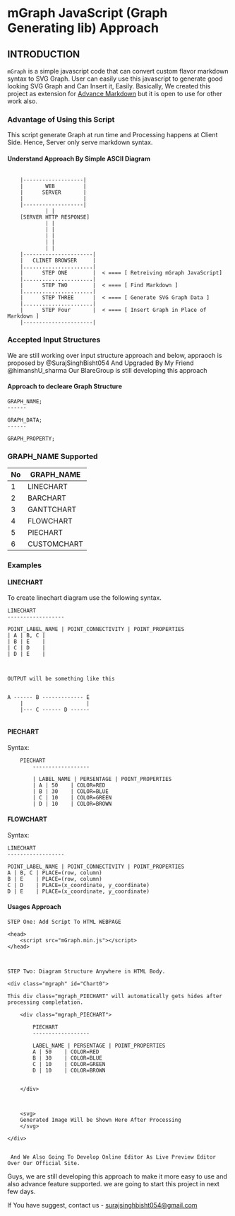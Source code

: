 # mGraph JavaScript (Graph Generating lib) Approach

## INTRODUCTION


`mGraph` is a simple javascript code that can convert custom flavor markdown syntax 
to SVG Graph. User can easily use this javascript to generate good looking SVG Graph and Can 
Insert it, Easily. Basically, We created this project as extension for [Advance Markdown](https://github.com/surajsinghbisht054/advance-markdown) but it is open to use for other work also.


### Advantage of Using this Script
This script generate Graph at run time and Processing happens at Client Side. Hence, Server only serve markdown syntax.

#### Understand Approach By Simple ASCII Diagram
```

    |-------------------|
    |       WEB         |
    |      SERVER       |
    |                   |
    |-------------------|
            | |
    [SERVER HTTP RESPONSE]
            | |
            | |
            | |
            | |
            | |
    |----------------------|
    |   CLINET BROWSER     |
    |......................|
    |      STEP ONE        |  < ==== [ Retreiving mGraph JavaScript]      
    |......................|
    |      STEP TWO        |  < ==== [ Find Markdown ]
    |......................|
    |      STEP THREE      |  < ==== [ Generate SVG Graph Data ]
    |......................|
    |      STEP Four       |  < ==== [ Insert Graph in Place of Markdown ]
    |----------------------|

```


### Accepted Input Structures
We are still working over input structure approach and below, appraoch is proposed by @SurajSinghBisht054 And Upgraded By My Friend @himanshU_sharma
Our BlareGroup is still developing this approach

#### Approach to decleare Graph Structure 

```
GRAPH_NAME;
------

GRAPH_DATA;
------

GRAPH_PROPERTY;
```


### GRAPH_NAME Supported
| No | GRAPH_NAME  |
|---|---|
| 1  | LINECHART   |
| 2  | BARCHART    |
| 3  | GANTTCHART  |
| 4  | FLOWCHART   |
| 5  | PIECHART    |
| 6  | CUSTOMCHART |


### Examples 

#### LINECHART
To create linechart diagram use the following syntax.

```
LINECHART
------------------

POINT_LABEL_NAME | POINT_CONNECTIVITY | POINT_PROPERTIES
| A | B, C |
| B | E    | 
| C | D    | 
| D | E    | 



OUTPUT will be something like this


A ------ B ------------- E
    |                    |
    |--- C ------ D ------


```
#### PIECHART
Syntax:
```
    PIECHART
        ------------------

        | LABEL_NAME | PERSENTAGE | POINT_PROPERTIES
        | A | 50    | COLOR=RED
        | B | 30    | COLOR=BLUE
        | C | 10    | COLOR=GREEN
        | D | 10    | COLOR=BROWN

```
#### FLOWCHART
Syntax:
```
LINECHART
------------------

POINT_LABEL_NAME | POINT_CONNECTIVITY | POINT_PROPERTIES
A | B, C | PLACE=(row, column)
B | E    | PLACE=(row, column)
C | D    | PLACE=(x_coordinate, y_coordinate)
D | E    | PLACE=(x_coordinate, y_coordinate)

```

#### Usages Approach
```
STEP One: Add Script To HTML WEBPAGE

<head>
    <script src="mGraph.min.js"></script>
</head>



STEP Two: Diagram Structure Anywhere in HTML Body.

<div class="mgraph" id="Chart0">

This div class="mgraph_PIECHART" will automatically gets hides after processing completation.

    <div class="mgraph_PIECHART">

        PIECHART
        ------------------

        LABEL_NAME | PERSENTAGE | POINT_PROPERTIES
        A | 50    | COLOR=RED
        B | 30    | COLOR=BLUE
        C | 10    | COLOR=GREEN
        D | 10    | COLOR=BROWN


    </div>



    <svg>
    Generated Image Will be Shown Here After Processing
    </svg>

</div>


 And We Also Going To Develop Online Editor As Live Preview Editor Over Our Official Site.
```


Guys, we are still developing this approach to make it more easy to use and also advance feature supported.
we are going to start this project in next few days.

If You have suggest, contact us
    - surajsinghbisht054@gmail.com 